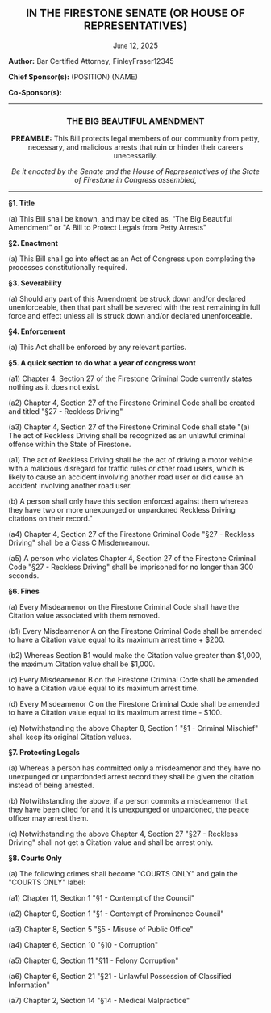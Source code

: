 <div align="center">
  
<h2>IN THE FIRESTONE SENATE (OR HOUSE OF REPRESENTATIVES)</h2>

J<small>une</small> 12, 2025

</div>

**Author:** Bar Certified Attorney, FinleyFraser12345

**Chief Sponsor(s):** (POSITION) (NAME)

**Co-Sponsor(s):**

<div align="center">

---
  
<h3>THE BIG BEAUTIFUL AMENDMENT</h3>

**PREAMBLE:** This Bill protects legal members of our community from petty, necessary, and malicious arrests that ruin or hinder their careers unecessarily.

*Be it enacted by the Senate and the House of Representatives of the State of Firestone in Congress assembled,*
</div>

---

**§1. Title**

(a) This Bill shall be known, and may be cited as, “The Big Beautiful Amendment” or "A Bill to Protect Legals from Petty Arrests"

**§2. Enactment**

(a) This Bill shall go into effect as an Act of Congress upon completing the processes constitutionally required.

**§3. Severability**

(a) Should any part of this Amendment be struck down and/or declared unenforceable, then that part shall be severed with the rest remaining in full force and effect unless all is struck down and/or declared unenforceable.

**§4. Enforcement**

(a) This Act shall be enforced by any relevant parties.

**§5. A quick section to do what a year of congress wont**

(a1) Chapter 4, Section 27 of the Firestone Criminal Code currently states nothing as it does not exist.

(a2) Chapter 4, Section 27 of the Firestone Criminal Code shall be created and titled "§27 - Reckless Driving"

(a3) Chapter 4, Section 27 of the Firestone Criminal Code shall state "(a) The act of Reckless Driving shall be recognized as an unlawful criminal offense within the State of Firestone.

(a1) The act of Reckless Driving shall be the act of driving a motor vehicle with a malicious disregard for traffic rules or other road users, which is likely to cause an accident involving another road user or did cause an accident involving another road user.

(b) A person shall only have this section enforced against them whereas they have two or more unexpunged or unpardoned Reckless Driving citations on their record."

(a4) Chapter 4, Section 27 of the Firestone Criminal Code "§27 - Reckless Driving" shall be a Class C Misdemeanour. 

(a5) A person who violates Chapter 4, Section 27 of the Firestone Criminal Code "§27 - Reckless Driving" shall be imprisoned for no longer than 300 seconds.

**§6. Fines**

(a) Every Misdeamenor on the Firestone Criminal Code shall have the Citation value associated with them removed.

(b1) Every Misdeamenor A on the Firestone Criminal Code shall be amended to have a Citation value equal to its maximum arrest time + $200.

(b2) Whereas Section B1 would make the Citation value greater than $1,000, the maximum Citation value shall be $1,000.

(c) Every Misdeamenor B on the Firestone Criminal Code shall be amended to have a Citation value equal to its maximum arrest time.

(d) Every Misdeamenor C on the Firestone Criminal Code shall be amended to have a Citation value equal to its maximum arrest time - $100.

(e) Notwithstanding the above Chapter 8, Section 1 "§1 - Criminal Mischief" shall keep its original Citation values.

**§7. Protecting Legals**

(a) Whereas a person has committed only a misdeamenor and they have no unexpunged or unpardonded arrest record they shall be given the citation instead of being arrested.

(b) Notwithstanding the above, if a person commits a misdeamenor that they have been cited for and it is unexpunged or unpardoned, the peace officer may arrest them.

(c) Notwithstanding the above Chapter 4, Section 27 "§27 - Reckless Driving" shall not get a Citation value and shall be arrest only.

**§8. Courts Only**

(a) The following crimes shall become "COURTS ONLY" and gain the "COURTS ONLY" label: 

(a1) Chapter 11, Section 1 "§1 - Contempt of the Council"

(a2) Chapter 9, Section 1 "§1 - Contempt of Prominence Council"

(a3) Chapter 8, Section 5 "§5 - Misuse of Public Office"

(a4) Chapter 6, Section 10 "§10 - Corruption"

(a5) Chapter 6, Section 11 "§11 - Felony Corruption"

(a6) Chapter 6, Section 21 "§21 - Unlawful Possession of Classified Information"

(a7) Chapter 2, Section 14 "§14 - Medical Malpractice" 
